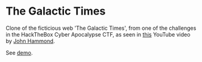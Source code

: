 # The Galactic Times

Clone of the ficticious web 'The Galactic Times', from one of the challenges in the HackTheBox Cyber Apocalypse CTF, as seen in [this](https://www.youtube.com/watch?v=uU_tvQPCBUo) YouTube video by [John Hammond](https://www.youtube.com/channel/UCVeW9qkBjo3zosnqUbG7CFw).

See [demo](https://benjaminhonorio.github.io/the-galactic-times/).
